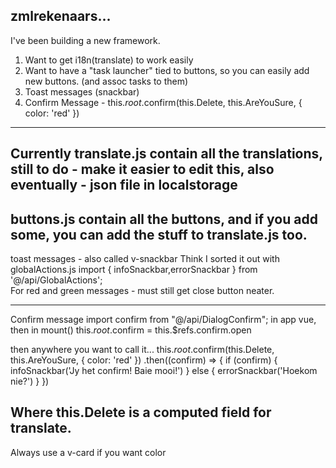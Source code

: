 zmlrekenaars...
----------------------------------------------------------------------------

I've been building a new framework.
1. Want to get i18n(translate) to work easily
2. Want to have a "task launcher" tied to buttons, so you can easily add new buttons. (and assoc tasks to them)
3. Toast messages (snackbar)
4. Confirm Message - this.$root.$confirm(this.Delete, this.AreYouSure, { color: 'red' })

----------------------------------------------------------------------------
Currently translate.js contain all the translations,
  still to do - make it easier to edit this, also eventually - json file in localstorage
----------------------------------------------------------------------------  
buttons.js contain all the buttons, and if you add some, you can add the stuff to translate.js too.
----------------------------------------------------------------------------
toast messages - also called v-snackbar
Think I sorted it out with globalActions.js 
  import { infoSnackbar,errorSnackbar } from '@/api/GlobalActions';  
For red and green messages - must still get close button neater.
  
----------------------------------------------------------------------------
Confirm message
  import confirm from "@/api/DialogConfirm";
  in app vue, then in mount() this.$root.$confirm = this.$refs.confirm.open
  
  then anywhere you want to call it...
this.$root.$confirm(this.Delete, this.AreYouSure, { color: 'red' })
           .then((confirm) => {
                               if (confirm) { 
                                 infoSnackbar('Jy het confirm! Baie mooi!')
                               } else {
                                 errorSnackbar('Hoekom nie?')
                               }
                 })  
                 
Where this.Delete is a computed field for translate. 
----------------------------------------------------------------------------
 
  
Always use a v-card if you want color

  